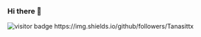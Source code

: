 ### Hi there 👋

<!--
**Tanasittx/Tanasittx** is a ✨ _special_ ✨ repository because its `README.md` (this file) appears on your GitHub profile.

- 📫 How to reach me: Suvorexant#8929
-->

<img src="https://visitor-badge.glitch.me/badge?page_id=Tanasittx" alt="visitor badge"/>
https://img.shields.io/github/followers/Tanasittx
